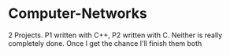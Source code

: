 # Computer-Networks
2 Projects. P1 written with C++, P2 written with C. Neither is really completely done. Once I get the chance I'll finish them both
